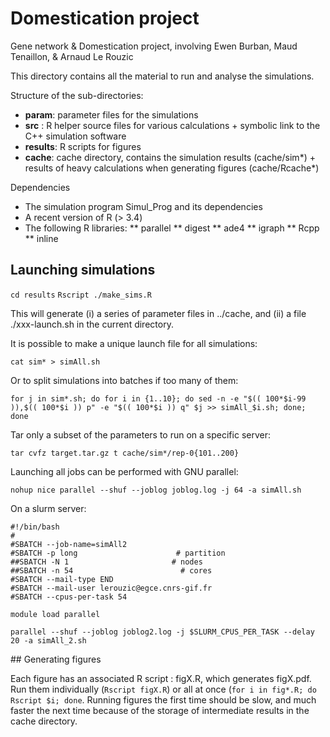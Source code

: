 # Domestication project

Gene network &amp; Domestication project, involving Ewen Burban, Maud Tenaillon, &amp; Arnaud Le Rouzic

This directory contains all the material to run and analyse the simulations.

Structure of the sub-directories:
* **param**: parameter files for the simulations
* **src**  : R helper source files for various calculations + symbolic link to the C++ simulation software
* **results**: R scripts for figures
* **cache**: cache directory, contains the simulation results (cache/sim*) + results of heavy calculations when generating figures (cache/Rcache*)

Dependencies 
* The simulation program Simul_Prog and its dependencies
* A recent version of R (> 3.4)
* The following R libraries:
** parallel
** digest
** ade4
** igraph
** Rcpp
** inline

## Launching simulations

`cd results`
`Rscript ./make_sims.R`

This will generate (i) a  series of parameter files in ../cache, and (ii) a file ./xxx-launch.sh in the current directory. 

It is possible to make a unique launch file for all simulations:

`cat sim* > simAll.sh`

Or to split simulations into batches if too many of them:

`for j in sim*.sh; do for i in {1..10}; do sed -n -e "$(( 100*$i-99 )),$(( 100*$i )) p" -e "$(( 100*$i )) q" $j >> simAll_$i.sh; done; done`

Tar only a subset of the parameters to run on a specific server:

`tar cvfz target.tar.gz t cache/sim*/rep-0{101..200}`

Launching all jobs can be performed with GNU parallel:

`nohup nice parallel --shuf --joblog joblog.log -j 64 -a simAll.sh`

On a slurm server:

```
#!/bin/bash
#
#SBATCH --job-name=simAll2
#SBATCH -p long                      # partition
##SBATCH -N 1                       # nodes
##SBATCH -n 54                        # cores
#SBATCH --mail-type END
#SBATCH --mail-user lerouzic@egce.cnrs-gif.fr
#SBATCH --cpus-per-task 54

module load parallel

parallel --shuf --joblog joblog2.log -j $SLURM_CPUS_PER_TASK --delay 20 -a simAll_2.sh
```

## Generating figures

Each figure has an associated R script : figX.R, which generates figX.pdf. Run them individually (`Rscript figX.R`) or all at once (`for i in fig*.R; do Rscript $i; done`. Running figures the first time should be slow, and much faster the next time because of the storage of intermediate results in the cache directory. 
